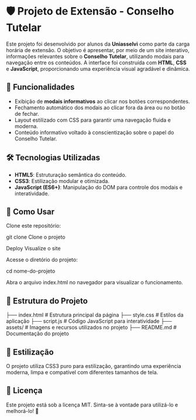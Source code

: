 # 🛡️ Projeto de Extensão - Conselho Tutelar

Este projeto foi desenvolvido por alunos da **Uniasselvi** como parte da carga horária de extensão. O objetivo é apresentar, por meio de um site interativo, informações relevantes sobre o **Conselho Tutelar**, utilizando modais para navegação entre os conteúdos. A interface foi construída com **HTML**, **CSS** e **JavaScript**, proporcionando uma experiência visual agradável e dinâmica.

## 📌 Funcionalidades

- Exibição de **modais informativos** ao clicar nos botões correspondentes.
- Fechamento automático dos modais ao clicar fora da área ou no botão de fechar.
- Layout estilizado com CSS para garantir uma navegação fluida e moderna.
- Conteúdo informativo voltado à conscientização sobre o papel do Conselho Tutelar.

## 🛠️ Tecnologias Utilizadas

- **HTML5**: Estruturação semântica do conteúdo.
- **CSS3**: Estilização modular e otimizada.
- **JavaScript (ES6+)**: Manipulação do DOM para controle dos modais e interatividade.

## 🚀 Como Usar

Clone este repositório:

git clone Clone o projeto

Deploy Visualize o site

Acesse o diretório do projeto:

cd nome-do-projeto

Abra o arquivo index.html no navegador para visualizar o funcionamento.

## 📂 Estrutura do Projeto
├── index.html         # Estrutura principal da página
├── style.css          # Estilos da aplicação
├── script.js          # Código JavaScript para interatividade
├── assets/            # Imagens e recursos utilizados no projeto
├── README.md          # Documentação do projeto

## 🎨 Estilização

O projeto utiliza CSS3 puro para estilização, garantindo uma experiência moderna, limpa e compatível com diferentes tamanhos de tela.

## 📝 Licença

Este projeto está sob a licença MIT. Sinta-se à vontade para utilizá-lo e melhorá-lo! 🎉